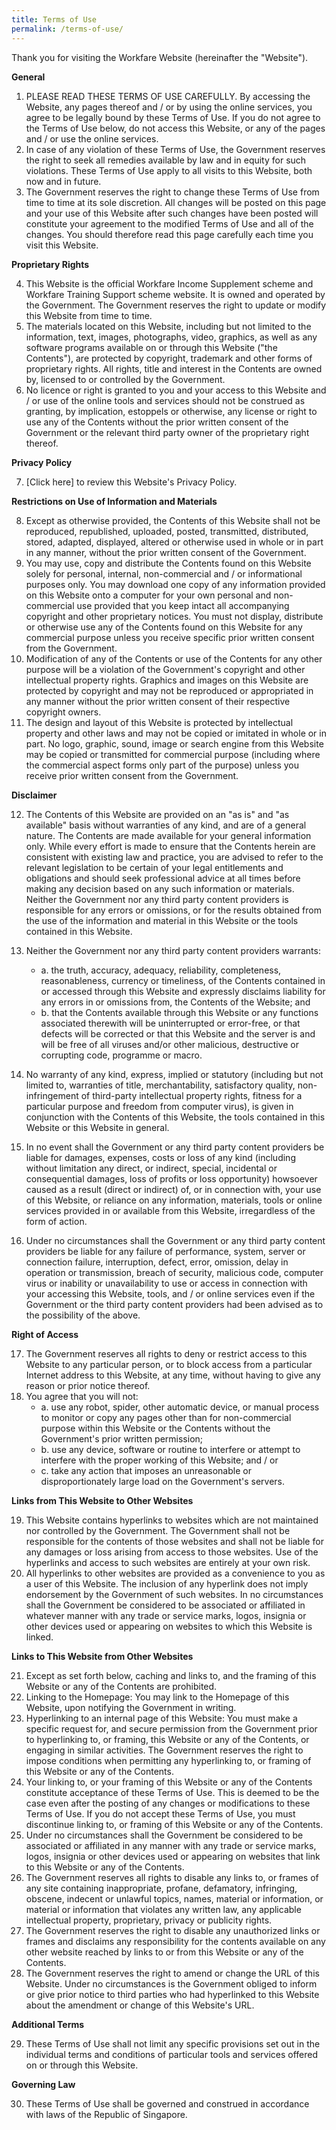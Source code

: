 ```yaml
---
title: Terms of Use
permalink: /terms-of-use/
---
```

Thank you for visiting the Workfare Website (hereinafter the "Website").

**General** 
1. PLEASE READ THESE TERMS OF USE CAREFULLY. By accessing the Website, any pages thereof and / or by using the online services, you agree to be legally bound by these Terms of Use. If you do not agree to the Terms of Use below, do not access this Website, or any of the pages and / or use the online services.
2. In case of any violation of these Terms of Use, the Government reserves the right to seek all remedies available by law and in equity for such violations. These Terms of Use apply to all visits to this Website, both now and in future.
3. The Government reserves the right to change these Terms of Use from time to time at its sole discretion. All changes will be posted on this page and your use of this Website after such changes have been posted will constitute your agreement to the modified Terms of Use and all of the changes. You should therefore read this page carefully each time you visit this Website.

**Proprietary Rights**

4. This Website is the official Workfare Income Supplement scheme and Workfare Training Support scheme website. It is owned and operated by the Government. The Government reserves the right to update or modify this Website from time to time.
5. The materials located on this Website, including but not limited to the information, text, images, photographs, video, graphics, as well as any software programs available on or through this Website ("the Contents"), are protected by copyright, trademark and other forms of proprietary rights. All rights, title and interest in the Contents are owned by, licensed to or controlled by the Government.
6. No licence or right is granted to you and your access to this Website and / or use of the online tools and services should not be construed as granting, by implication, estoppels or otherwise, any license or right to use any of the Contents without the prior written consent of the Government or the relevant third party owner of the proprietary right thereof.

**Privacy Policy**

7. [Click here] to review this Website's Privacy Policy.

**Restrictions on Use of Information and Materials**

8. Except as otherwise provided, the Contents of this Website shall not be reproduced, republished, uploaded, posted, transmitted, distributed, stored, adapted, displayed, altered or otherwise used in whole or in part in any manner, without the prior written consent of the Government.
9. You may use, copy and distribute the Contents found on this Website solely for personal, internal, non-commercial and / or informational purposes only. You may download one copy of any information provided on this Website onto a computer for your own personal and non-commercial use provided that you keep intact all accompanying copyright and other proprietary notices. You must not display, distribute or otherwise use any of the Contents found on this Website for any commercial purpose unless you receive specific prior written consent from the Government.
10. Modification of any of the Contents or use of the Contents for any other purpose will be a violation of the Government's copyright and other intellectual property rights. Graphics and images on this Website are protected by copyright and may not be reproduced or appropriated in any manner without the prior written consent of their respective copyright owners.
11. The design and layout of this Website is protected by intellectual property and other laws and may not be copied or imitated in whole or in part. No logo, graphic, sound, image or search engine from this Website may be copied or transmitted for commercial purpose (including where the commercial aspect forms only part of the purpose) unless you receive prior written consent from the Government.

**Disclaimer**

12. The Contents of this Website are provided on an "as is" and "as available" basis without warranties of any kind, and are of a general nature. The Contents are made available for your general information only. While every effort is made to ensure that the Contents herein are consistent with existing law and practice, you are advised to refer to the relevant legislation to be certain of your legal entitlements and obligations and should seek professional advice at all times before making any decision based on any such information or materials. Neither the Government nor any third party content providers is responsible for any errors or omissions, or for the results obtained from the use of the information and material in this Website or the tools contained in this Website.
13. Neither the Government nor any third party content providers warrants:

    * a. the truth, accuracy, adequacy, reliability, completeness, reasonableness, currency or timeliness, of the Contents contained in or accessed through this Website and expressly disclaims liability for any errors in or omissions from, the Contents of the Website; and
    * b. that the Contents available through this Website or any functions associated therewith will be uninterrupted or error-free, or that defects will be corrected or that this Website and the server is and will be free of all viruses and/or other malicious, destructive or corrupting code, programme or macro.

14. No warranty of any kind, express, implied or statutory (including but not limited to, warranties of title, merchantability, satisfactory quality, non-infringement of third-party intellectual property rights, fitness for a particular purpose and freedom from computer virus), is given in conjunction with the Contents of this Website, the tools contained in this Website or this Website in general.
15. In no event shall the Government or any third party content providers be liable for damages, expenses, costs or loss of any kind (including without limitation any direct, or indirect, special, incidental or consequential damages, loss of profits or loss opportunity) howsoever caused as a result (direct or indirect) of, or in connection with, your use of this Website, or reliance on any information, materials, tools or online services provided in or available from this Website, irregardless of the form of action.
16. Under no circumstances shall the Government or any third party content providers be liable for any failure of performance, system, server or connection failure, interruption, defect, error, omission, delay in operation or transmission, breach of security, malicious code, computer virus or inability or unavailability to use or access in connection with your accessing this Website, tools, and / or online services even if the Government or the third party content providers had been advised as to the possibility of the above.

**Right of Access**

17. The Government reserves all rights to deny or restrict access to this Website to any particular person, or to block access from a particular Internet address to this Website, at any time, without having to give any reason or prior notice thereof.
18. You agree that you will not:
    * a. use any robot, spider, other automatic device, or manual process to monitor or copy any pages other than for non-commercial purpose within this Website or the Contents without the Government's prior written permission;
    * b. use any device, software or routine to interfere or attempt to interfere with the proper working of this Website; and / or
    * c. take any action that imposes an unreasonable or disproportionately large load on the Government's servers.

**Links from This Website to Other Websites**

19. This Website contains hyperlinks to websites which are not maintained nor controlled by the Government. The Government shall not be responsible for the contents of those websites and shall not be liable for any damages or loss arising from access to those websites. Use of the hyperlinks and access to such websites are entirely at your own risk.
20. All hyperlinks to other websites are provided as a convenience to you as a user of this Website. The inclusion of any hyperlink does not imply endorsement by the Government of such websites. In no circumstances shall the Government be considered to be associated or affiliated in whatever manner with any trade or service marks, logos, insignia or other devices used or appearing on websites to which this Website is linked.

**Links to This Website from Other Websites**

21. Except as set forth below, caching and links to, and the framing of this Website or any of the Contents are prohibited.
22. Linking to the Homepage: You may link to the Homepage of this Website, upon notifying the Government in writing.
23. Hyperlinking to an internal page of this Website: You must make a specific request for, and secure permission from the Government prior to hyperlinking to, or framing, this Website or any of the Contents, or engaging in similar activities. The Government reserves the right to impose conditions when permitting any hyperlinking to, or framing of this Website or any of the Contents.
24. Your linking to, or your framing of this Website or any of the Contents constitute acceptance of these Terms of Use. This is deemed to be the case even after the posting of any changes or modifications to these Terms of Use. If you do not accept these Terms of Use, you must discontinue linking to, or framing of this Website or any of the Contents.
25. Under no circumstances shall the Government be considered to be associated or affiliated in any manner with any trade or service marks, logos, insignia or other devices used or appearing on websites that link to this Website or any of the Contents.
26. The Government reserves all rights to disable any links to, or frames of any site containing inappropriate, profane, defamatory, infringing, obscene, indecent or unlawful topics, names, material or information, or material or information that violates any written law, any applicable intellectual property, proprietary, privacy or publicity rights.
27. The Government reserves the right to disable any unauthorized links or frames and disclaims any responsibility for the contents available on any other website reached by links to or from this Website or any of the Contents.
28. The Government reserves the right to amend or change the URL of this Website. Under no circumstances is the Government obliged to inform or give prior notice to third parties who had hyperlinked to this Website about the amendment or change of this Website's URL.

**Additional Terms** 

29. These Terms of Use shall not limit any specific provisions set out in the individual terms and conditions of particular tools and services offered on or through this Website.

**Governing Law**

30. These Terms of Use shall be governed and construed in accordance with laws of the Republic of Singapore.